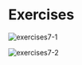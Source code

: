 # Exercises

![exercises7-1](https://user-images.githubusercontent.com/70604577/160038742-a2b2c51f-aa3e-4836-8cf1-13edeab590c6.png)

![exercises7-2](https://user-images.githubusercontent.com/70604577/160038752-7a64f57d-4942-4694-b427-3ad7c81c65f4.png)